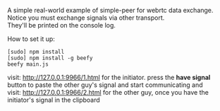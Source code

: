 A simple real-world example of simple-peer for webrtc data exchange.  
Notice you must exchange signals via other transport.  
They'll be printed on the console log.

How to set it up:

	[sudo] npm install
	[sudo] npm install -g beefy
	beefy main.js

visit: <http://127.0.0.1:9966/1.html> for the initiator. press the **have signal** button to paste the other guy's signal and start communicating
and  
visit: <http://127.0.0.1:9966/2.html> for the other guy, once you have the initiator's signal in the clipboard
